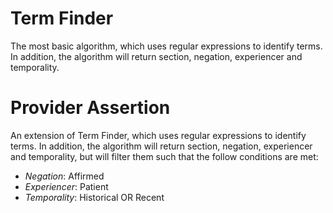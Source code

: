 # Term Finder

The most basic algorithm, which uses regular expressions to identify terms. In addition, the algorithm will return section, negation, experiencer and temporality. 

# Provider Assertion

An extension of Term Finder, which uses regular expressions to identify terms. In addition, the algorithm will return section, negation, experiencer and temporality, but will filter them such that the follow conditions are met:

* *Negation*: Affirmed
* *Experiencer*: Patient
* *Temporality*: Historical OR Recent

